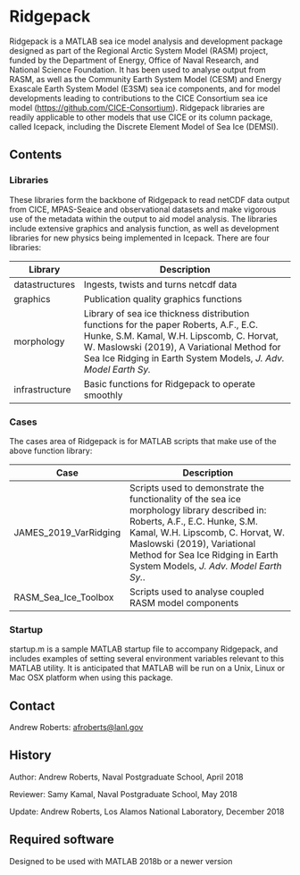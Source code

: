 # Ridgepack 

Ridgepack is a MATLAB sea ice model analysis and development package designed
as part of the Regional Arctic System Model (RASM) project, funded by the 
Department of Energy, Office of Naval Research, and National Science Foundation.
It has been used to analyse output from RASM, as well as the Community Earth System
Model (CESM) and Energy Exascale Earth System Model (E3SM) sea ice components, 
and for model developments leading to contributions to the CICE Consortium sea 
ice model (https://github.com/CICE-Consortium). Ridgepack libraries are readily 
applicable to other models that use CICE or its column package, called Icepack, 
including the Discrete Element Model of Sea Ice (DEMSI).

## Contents

### Libraries

These libraries form the backbone of Ridgepack to read netCDF data output 
from CICE, MPAS-Seaice and observational datasets and make vigorous use of 
the metadata within the output to aid model analysis.  The libraries include
extensive graphics and analysis function, as well as development libraries for 
new physics being implemented in Icepack.  There are four libraries:

| Library | Description |
| --- | --- |
| datastructures | Ingests, twists and turns netcdf data |
| graphics | Publication quality graphics functions |
| morphology | Library of sea ice thickness distribution functions for the paper Roberts, A.F., E.C. Hunke, S.M. Kamal, W.H. Lipscomb, C. Horvat, W. Maslowski (2019), A Variational Method for Sea Ice Ridging in Earth System Models, *J. Adv. Model Earth Sy.* |
| infrastructure | Basic functions for Ridgepack to operate smoothly |

### Cases

The cases area of Ridgepack is for MATLAB scripts that make use of the 
above function library: 

| Case | Description |
| --- | --- |
| JAMES\_2019\_VarRidging | Scripts used to demonstrate the functionality of the sea ice morphology library described in: Roberts, A.F., E.C. Hunke, S.M. Kamal, W.H. Lipscomb, C. Horvat, W. Maslowski (2019), Variational Method for Sea Ice Ridging in Earth System Models, *J. Adv. Model Earth Sy.*. |
| RASM\_Sea\_Ice\_Toolbox | Scripts used to analyse coupled RASM model components |

### Startup

startup.m is a sample MATLAB startup file to accompany Ridgepack, and includes examples of setting several environment variables relevant to this MATLAB utility. It is anticipated that MATLAB will be run on a Unix, Linux or Mac OSX platform when using this package. 

## Contact

Andrew Roberts: afroberts@lanl.gov

## History 

Author: Andrew Roberts, Naval Postgraduate School, April 2018

Reviewer: Samy Kamal, Naval Postgraduate School, May 2018 

Update: Andrew Roberts, Los Alamos National Laboratory, December 2018


## Required software

Designed to be used with MATLAB 2018b or a newer version


